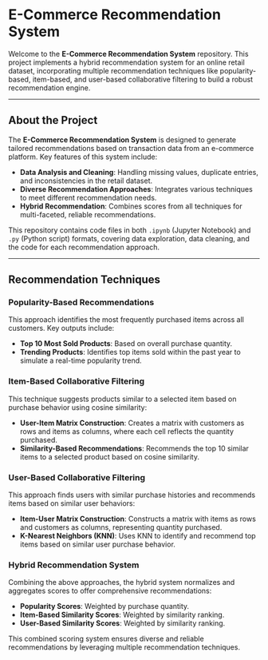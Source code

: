 # E-Commerce Recommendation System

Welcome to the **E-Commerce Recommendation System** repository. This project implements a hybrid recommendation system for an online retail dataset, incorporating multiple recommendation techniques like popularity-based, item-based, and user-based collaborative filtering to build a robust recommendation engine. 

---

## About the Project

The **E-Commerce Recommendation System** is designed to generate tailored recommendations based on transaction data from an e-commerce platform. Key features of this system include:

- **Data Analysis and Cleaning**: Handling missing values, duplicate entries, and inconsistencies in the retail dataset.
- **Diverse Recommendation Approaches**: Integrates various techniques to meet different recommendation needs.
- **Hybrid Recommendation**: Combines scores from all techniques for multi-faceted, reliable recommendations.

This repository contains code files in both `.ipynb` (Jupyter Notebook) and `.py` (Python script) formats, covering data exploration, data cleaning, and the code for each recommendation approach.

---

## Recommendation Techniques

### Popularity-Based Recommendations

This approach identifies the most frequently purchased items across all customers. Key outputs include:
- **Top 10 Most Sold Products**: Based on overall purchase quantity.
- **Trending Products**: Identifies top items sold within the past year to simulate a real-time popularity trend.

### Item-Based Collaborative Filtering

This technique suggests products similar to a selected item based on purchase behavior using cosine similarity:

- **User-Item Matrix Construction**: Creates a matrix with customers as rows and items as columns, where each cell reflects the quantity purchased.
- **Similarity-Based Recommendations**: Recommends the top 10 similar items to a selected product based on cosine similarity.

### User-Based Collaborative Filtering

This approach finds users with similar purchase histories and recommends items based on similar user behaviors:

- **Item-User Matrix Construction**: Constructs a matrix with items as rows and customers as columns, representing quantity purchased.
- **K-Nearest Neighbors (KNN)**: Uses KNN to identify and recommend top items based on similar user purchase behavior.

### Hybrid Recommendation System

Combining the above approaches, the hybrid system normalizes and aggregates scores to offer comprehensive recommendations:

- **Popularity Scores**: Weighted by purchase quantity.
- **Item-Based Similarity Scores**: Weighted by similarity ranking.
- **User-Based Similarity Scores**: Weighted by similarity ranking.

This combined scoring system ensures diverse and reliable recommendations by leveraging multiple recommendation techniques.
